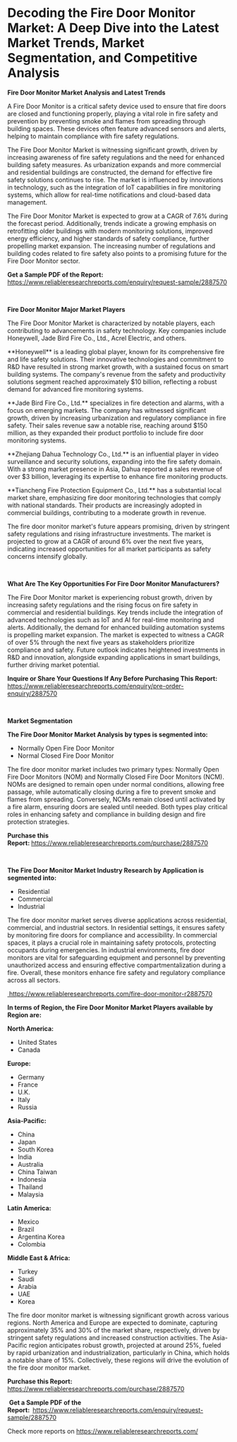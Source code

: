 <p><h1>Decoding the Fire Door Monitor Market: A Deep Dive into the Latest Market Trends, Market Segmentation, and Competitive Analysis</h1></p><p><strong>Fire Door Monitor Market Analysis and Latest Trends</strong></p>
<p><p>A Fire Door Monitor is a critical safety device used to ensure that fire doors are closed and functioning properly, playing a vital role in fire safety and prevention by preventing smoke and flames from spreading through building spaces. These devices often feature advanced sensors and alerts, helping to maintain compliance with fire safety regulations. </p><p>The Fire Door Monitor Market is witnessing significant growth, driven by increasing awareness of fire safety regulations and the need for enhanced building safety measures. As urbanization expands and more commercial and residential buildings are constructed, the demand for effective fire safety solutions continues to rise. The market is influenced by innovations in technology, such as the integration of IoT capabilities in fire monitoring systems, which allow for real-time notifications and cloud-based data management.</p><p>The Fire Door Monitor Market is expected to grow at a CAGR of 7.6% during the forecast period. Additionally, trends indicate a growing emphasis on retrofitting older buildings with modern monitoring solutions, improved energy efficiency, and higher standards of safety compliance, further propelling market expansion. The increasing number of regulations and building codes related to fire safety also points to a promising future for the Fire Door Monitor sector.</p></p>
<p><strong>Get a Sample PDF of the Report:&nbsp;</strong> <a href="https://www.reliableresearchreports.com/enquiry/request-sample/2887570?utm_campaign=2255&utm_medium=2&utm_source=Github&utm_content=ia&utm_term=14032025&utm_id=fire-door-monitor">https://www.reliableresearchreports.com/enquiry/request-sample/2887570</a></p>
<p>&nbsp;</p>
<p><strong>Fire Door Monitor Major Market Players</strong></p>
<p><p>The Fire Door Monitor Market is characterized by notable players, each contributing to advancements in safety technology. Key companies include Honeywell, Jade Bird Fire Co., Ltd., Acrel Electric, and others.</p><p>**Honeywell** is a leading global player, known for its comprehensive fire and life safety solutions. Their innovative technologies and commitment to R&D have resulted in strong market growth, with a sustained focus on smart building systems. The company's revenue from the safety and productivity solutions segment reached approximately $10 billion, reflecting a robust demand for advanced fire monitoring systems.</p><p>**Jade Bird Fire Co., Ltd.** specializes in fire detection and alarms, with a focus on emerging markets. The company has witnessed significant growth, driven by increasing urbanization and regulatory compliance in fire safety. Their sales revenue saw a notable rise, reaching around $150 million, as they expanded their product portfolio to include fire door monitoring systems.</p><p>**Zhejiang Dahua Technology Co., Ltd.** is an influential player in video surveillance and security solutions, expanding into the fire safety domain. With a strong market presence in Asia, Dahua reported a sales revenue of over $3 billion, leveraging its expertise to enhance fire monitoring products.</p><p>**Tiancheng Fire Protection Equipment Co., Ltd.** has a substantial local market share, emphasizing fire door monitoring technologies that comply with national standards. Their products are increasingly adopted in commercial buildings, contributing to a moderate growth in revenue.</p><p>The fire door monitor market's future appears promising, driven by stringent safety regulations and rising infrastructure investments. The market is projected to grow at a CAGR of around 6% over the next five years, indicating increased opportunities for all market participants as safety concerns intensify globally.</p></p>
<p>&nbsp;</p>
<p><strong>What Are The Key Opportunities For Fire Door Monitor Manufacturers?</strong></p>
<p><p>The Fire Door Monitor market is experiencing robust growth, driven by increasing safety regulations and the rising focus on fire safety in commercial and residential buildings. Key trends include the integration of advanced technologies such as IoT and AI for real-time monitoring and alerts. Additionally, the demand for enhanced building automation systems is propelling market expansion. The market is expected to witness a CAGR of over 5% through the next five years as stakeholders prioritize compliance and safety. Future outlook indicates heightened investments in R&D and innovation, alongside expanding applications in smart buildings, further driving market potential.</p></p>
<p><strong>Inquire or Share Your Questions If Any Before Purchasing This Report:</strong> <a href="https://www.reliableresearchreports.com/enquiry/pre-order-enquiry/2887570?utm_campaign=2255&utm_medium=2&utm_source=Github&utm_content=ia&utm_term=14032025&utm_id=fire-door-monitor">https://www.reliableresearchreports.com/enquiry/pre-order-enquiry/2887570</a></p>
<p>&nbsp;</p>
<p><strong>Market Segmentation</strong></p>
<p><strong>The Fire Door Monitor Market Analysis by types is segmented into:</strong></p>
<p><ul><li>Normally Open Fire Door Monitor</li><li>Normal Closed Fire Door Monitor</li></ul></p>
<p><p>The fire door monitor market includes two primary types: Normally Open Fire Door Monitors (NOM) and Normally Closed Fire Door Monitors (NCM). NOMs are designed to remain open under normal conditions, allowing free passage, while automatically closing during a fire to prevent smoke and flames from spreading. Conversely, NCMs remain closed until activated by a fire alarm, ensuring doors are sealed until needed. Both types play critical roles in enhancing safety and compliance in building design and fire protection strategies.</p></p>
<p><strong>Purchase this Report:&nbsp;</strong><a href="https://www.reliableresearchreports.com/purchase/2887570?utm_campaign=2255&utm_medium=2&utm_source=Github&utm_content=ia&utm_term=14032025&utm_id=fire-door-monitor">https://www.reliableresearchreports.com/purchase/2887570</a></p>
<p>&nbsp;</p>
<p><strong>The Fire Door Monitor Market Industry Research by Application is segmented into:</strong></p>
<p><ul><li>Residential</li><li>Commercial</li><li>Industrial</li></ul></p>
<p><p>The fire door monitor market serves diverse applications across residential, commercial, and industrial sectors. In residential settings, it ensures safety by monitoring fire doors for compliance and accessibility. In commercial spaces, it plays a crucial role in maintaining safety protocols, protecting occupants during emergencies. In industrial environments, fire door monitors are vital for safeguarding equipment and personnel by preventing unauthorized access and ensuring effective compartmentalization during a fire. Overall, these monitors enhance fire safety and regulatory compliance across all sectors.</p></p>
<p><a href="https://www.reliableresearchreports.com/fire-door-monitor-r2887570?utm_campaign=2255&utm_medium=2&utm_source=Github&utm_content=ia&utm_term=14032025&utm_id=fire-door-monitor">&nbsp;https://www.reliableresearchreports.com/fire-door-monitor-r2887570</a></p>
<p><strong>In terms of Region, the Fire Door Monitor Market Players available by Region are:</strong></p>
<p>
    <p> <strong> North America: </strong>
        <ul>
            <li>United States</li>
            <li>Canada</li>
        </ul>
        </p> 
    <p> <strong> Europe: </strong>
        <ul>
            <li>Germany</li>
            <li>France</li>
            <li>U.K.</li>
            <li>Italy</li>
            <li>Russia</li>
        </ul>
        </p> 
    <p> <strong> Asia-Pacific: </strong>
        <ul>
            <li>China</li>
            <li>Japan</li>
            <li>South Korea</li>
            <li>India</li>
            <li>Australia</li>
            <li>China Taiwan</li>
            <li>Indonesia</li>
            <li>Thailand</li>
            <li>Malaysia</li>
        </ul>
        </p> 
    <p> <strong> Latin America: </strong>
        <ul>
            <li>Mexico</li>
            <li>Brazil</li>
            <li>Argentina Korea</li>
            <li>Colombia</li>
        </ul>
        </p> 
    <p> <strong> Middle East & Africa: </strong>
        <ul>
            <li>Turkey</li>
            <li>Saudi</li>
            <li>Arabia</li>
            <li>UAE</li>
            <li>Korea</li>
        </ul>
    </p>
    </p>
<p><p>The fire door monitor market is witnessing significant growth across various regions. North America and Europe are expected to dominate, capturing approximately 35% and 30% of the market share, respectively, driven by stringent safety regulations and increased construction activities. The Asia-Pacific region anticipates robust growth, projected at around 25%, fueled by rapid urbanization and industrialization, particularly in China, which holds a notable share of 15%. Collectively, these regions will drive the evolution of the fire door monitor market.</p></p>
<p><strong>Purchase this Report: </strong><a href="https://www.reliableresearchreports.com/purchase/2887570?utm_campaign=2255&utm_medium=2&utm_source=Github&utm_content=ia&utm_term=14032025&utm_id=fire-door-monitor">https://www.reliableresearchreports.com/purchase/2887570</a></p>
<p>&nbsp;<strong>Get a Sample PDF of the Report:&nbsp;&nbsp;</strong><a href="https://www.reliableresearchreports.com/enquiry/request-sample/2887570?utm_campaign=2255&utm_medium=2&utm_source=Github&utm_content=ia&utm_term=14032025&utm_id=fire-door-monitor">https://www.reliableresearchreports.com/enquiry/request-sample/2887570</a></p>
<p><strong></strong></p>
<p>Check more reports on <a href="https://www.reliableresearchreports.com/?utm_campaign=2255&utm_medium=2&utm_source=Github&utm_content=ia&utm_term=14032025&utm_id=fire-door-monitor">https://www.reliableresearchreports.com/</a></p>